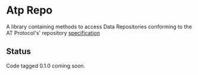 # Atp Repo

A library containing methods to access Data Repositories conforming to the
AT Protocol's' repository [specification](https://atproto.com/specs/repository)

## Status

Code tagged 0.1.0 coming soon.
